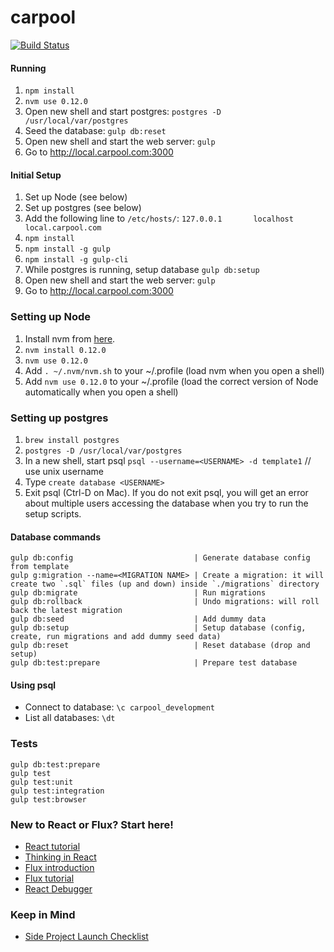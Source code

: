 carpool
========

[![Build Status](https://travis-ci.org/scsper/carpool.svg?branch=master)](https://travis-ci.org/scsper/carpool)

#### Running
1. `npm install`
2. `nvm use 0.12.0`
3. Open new shell and start postgres: `postgres -D /usr/local/var/postgres`
4. Seed the database: `gulp db:reset`
4. Open new shell and start the web server: `gulp`
5. Go to http://local.carpool.com:3000

#### Initial Setup
1. Set up Node (see below)
2. Set up postgres (see below)
3. Add the following line to `/etc/hosts/`: `127.0.0.1       localhost       local.carpool.com`
4. `npm install`
5. `npm install -g gulp`
6. `npm install -g gulp-cli`
7. While postgres is running, setup database `gulp db:setup`
8. Open new shell and start the web server: `gulp`
9. Go to http://local.carpool.com:3000

### Setting up Node
1. Install nvm from [here](https://github.com/creationix/nvm).
2. `nvm install 0.12.0`
3. `nvm use 0.12.0`
4. Add `. ~/.nvm/nvm.sh` to your ~/.profile (load nvm when you open a shell)
5. Add `nvm use 0.12.0` to your ~/.profile (load the correct version of Node automatically when you open a shell)

### Setting up postgres
1. `brew install postgres`
2. `postgres -D /usr/local/var/postgres`
3. In a new shell, start psql `psql --username=<USERNAME> -d template1` // use unix username
4. Type `create database <USERNAME>`
5. Exit psql (Ctrl-D on Mac).  If you do not exit psql, you will get an error about multiple users accessing the database when you try to run the setup scripts.


#### Database commands
```
gulp db:config                           | Generate database config from template
gulp g:migration --name=<MIGRATION NAME> | Create a migration: it will create two `.sql` files (up and down) inside `./migrations` directory
gulp db:migrate                          | Run migrations
gulp db:rollback                         | Undo migrations: will roll back the latest migration
gulp db:seed                             | Add dummy data
gulp db:setup                            | Setup database (config, create, run migrations and add dummy seed data)
gulp db:reset                            | Reset database (drop and setup)
gulp db:test:prepare                     | Prepare test database
```

#### Using psql

* Connect to database: `\c carpool_development`
* List all databases: `\dt`

### Tests
```
gulp db:test:prepare
gulp test
gulp test:unit
gulp test:integration
gulp test:browser
```

### New to React or Flux? Start here!
* [React tutorial](https://facebook.github.io/react/docs/tutorial.html)
* [Thinking in React](https://facebook.github.io/react/docs/thinking-in-react.html)
* [Flux introduction](https://facebook.github.io/flux/docs/overview.html)
* [Flux tutorial](https://facebook.github.io/flux/docs/todo-list.html#content)
* [React Debugger](https://facebook.github.io/react/blog/2015/08/03/new-react-devtools-beta.html)

### Keep in Mind
* [Side Project Launch Checklist](http://keepwomen.com/static_pages/checklist_tool)

